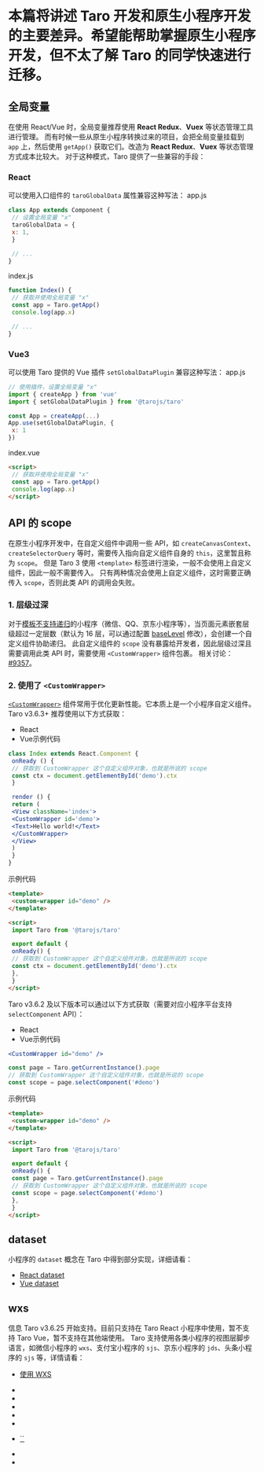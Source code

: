 # 本篇将讲述 Taro 开发和原生小程序开发的主要差异。希望能帮助掌握原生小程序开发，但不太了解 Taro 的同学快速进行迁移。
## 全局变量[​](come-from-miniapp.html#全局变量)
在使用 React/Vue 时，全局变量推荐使用 **React Redux**、**Vuex** 等状态管理工具进行管理。
而有时候一些从原生小程序转换过来的项目，会把全局变量挂载到 `app` 上，然后使用 `getApp()` 获取它们。改造为 **React Redux**、**Vuex** 等状态管理方式成本比较大。
对于这种模式，Taro 提供了一些兼容的手段：
### React[​](come-from-miniapp.html#react)
可以使用入口组件的 `taroGlobalData` 属性兼容这种写法：
app.js
```jsx
class App extends Component {
 // 设置全局变量 "x"
 taroGlobalData = {
 x: 1,
 }

 // ...
}
```
index.js
```jsx
function Index() {
 // 获取并使用全局变量 "x"
 const app = Taro.getApp()
 console.log(app.x)

 // ...
}
```

### Vue3[​](come-from-miniapp.html#vue3)
可以使用 Taro 提供的 Vue 插件 `setGlobalDataPlugin` 兼容这种写法：
app.js
```jsx
// 使用插件，设置全局变量 "x"
import { createApp } from 'vue'
import { setGlobalDataPlugin } from '@tarojs/taro'

const App = createApp(...)
App.use(setGlobalDataPlugin, {
 x: 1
})
```
index.vue
```html
<script>
 // 获取并使用全局变量 "x"
 const app = Taro.getApp()
 console.log(app.x)
</script>
```

## API 的 scope[​](come-from-miniapp.html#api-的-scope)
在原生小程序开发中，在自定义组件中调用一些 API，如 `createCanvasContext`、`createSelectorQuery` 等时，需要传入指向自定义组件自身的 `this`，这里暂且称为 `scope`。
但是 Taro 3 使用 `<template>` 标签进行渲染，一般不会使用上自定义组件，因此一般不需要传入。
只有两种情况会使用上自定义组件，这时需要正确传入 `scope`，否则此类 API 的调用会失败。
### 1. 层级过深[​](come-from-miniapp.html#1-层级过深)
对于[模板不支持递归](platform-plugin/template.html#%E9%80%92%E5%BD%92%E4%B8%8E%E9%9D%9E%E9%80%92%E5%BD%92%E6%A8%A1%E6%9D%BF)的小程序（微信、QQ、京东小程序等），当页面元素嵌套层级超过一定层数（默认为 16 层，可以通过配置 [baseLevel](config-detail.html#minibaselevel) 修改），会创建一个自定义组件协助递归。
此自定义组件的 `scope` 没有暴露给开发者，因此层级过深且需要调用此类 API 时，需要使用 `<CustomWrapper>` 组件包裹。
相关讨论：[#9357](https://github.com/NervJS/taro/issues/9357)。
### 2. 使用了 `<CustomWrapper>`[​](come-from-miniapp.html#2-使用了-customwrapper)
[`<CustomWrapper>`](optimized.html#2-customwrapper-%E7%BB%84%E4%BB%B6) 组件常用于优化更新性能。它本质上是一个小程序自定义组件。
Taro v3.6.3+ 推荐使用以下方式获取：

- React
- Vue示例代码
```jsx
class Index extends React.Component {
 onReady () {
 // 获取到 CustomWrapper 这个自定义组件对象，也就是所说的 scope
 const ctx = document.getElementById('demo').ctx
 }

 render () {
 return (
 <View className='index'>
 <CustomWrapper id='demo'>
 <Text>Hello world!</Text>
 </CustomWrapper>
 </View>
 )
 }
}
```
示例代码
```html
<template>
 <custom-wrapper id="demo" />
</template>

<script>
 import Taro from '@tarojs/taro'

 export default {
 onReady() {
 // 获取到 CustomWrapper 这个自定义组件对象，也就是所说的 scope
 const ctx = document.getElementById('demo').ctx
 },
 }
</script>
```

Taro v3.6.2 及以下版本可以通过以下方式获取（需要对应小程序平台支持 `selectComponent` API）：

- React
- Vue示例代码
```jsx
<CustomWrapper id="demo" />

const page = Taro.getCurrentInstance().page
// 获取到 CustomWrapper 这个自定义组件对象，也就是所说的 scope
const scope = page.selectComponent('#demo')
```
示例代码
```html
<template>
 <custom-wrapper id="demo" />
</template>

<script>
 import Taro from '@tarojs/taro'

 export default {
 onReady() {
 const page = Taro.getCurrentInstance().page
 // 获取到 CustomWrapper 这个自定义组件对象，也就是所说的 scope
 const scope = page.selectComponent('#demo')
 },
 }
</script>
```

## dataset[​](come-from-miniapp.html#dataset)
小程序的 `dataset` 概念在 Taro 中得到部分实现，详细请看：

- [React dataset](react-overall.html#dataset)
- [Vue dataset](vue-overall.html#dataset)
## wxs[​](come-from-miniapp.html#wxs)
信息
Taro v3.6.25 开始支持。目前只支持在 Taro React 小程序中使用，暂不支持 Taro Vue，暂不支持在其他端使用。
Taro 支持使用各类小程序的视图层脚步语言，如微信小程序的 `wxs`、支付宝小程序的 `sjs`、京东小程序的 `jds`、头条小程序的 `sjs` 等，详情请看：

- [使用 WXS](optimized.html#%E4%BD%BF%E7%94%A8-wxs)
- 

- 
- 

- 

- 
- [``](come-from-miniapp.html#2-使用了-customwrapper)

- 
-

